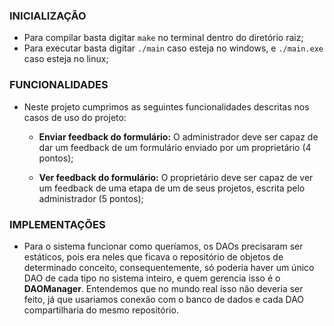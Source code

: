 ### INICIALIZAÇÃO
- Para compilar basta digitar ``make`` no terminal dentro do diretório raiz;
- Para executar basta digitar ``./main`` caso esteja no windows, e ``./main.exe`` caso esteja no linux;

### FUNCIONALIDADES
- Neste projeto cumprimos as seguintes funcionalidades descritas nos casos de uso do projeto:

    - <b>Enviar feedback do formulário:</b> O administrador deve ser capaz de dar um feedback de um formulário enviado por um proprietário (4 pontos);

    - <b>Ver feedback do formulário:</b> O proprietário deve ser capaz de ver um feedback de uma etapa de um de seus projetos, escrita pelo administrador (5 pontos);

### IMPLEMENTAÇÕES
- Para o sistema funcionar como queríamos, os DAOs precisaram ser estáticos, pois era neles que ficava o repositório de objetos de determinado conceito, consequentemente, só poderia haver um único DAO de cada tipo no sistema inteiro, e quem gerencia isso é o <b>DAOManager</b>. Entendemos que no mundo real isso não deveria ser feito, já que usariamos conexão com o banco de dados e cada DAO compartilharia do mesmo repositório.